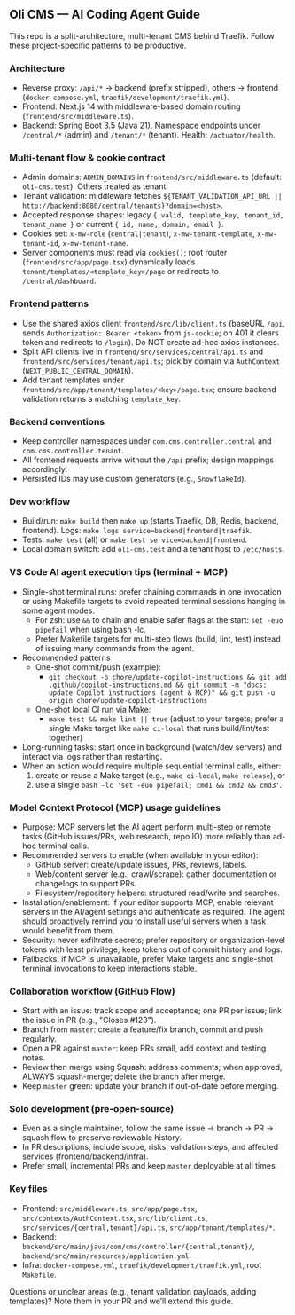 ## Oli CMS — AI Coding Agent Guide

This repo is a split-architecture, multi-tenant CMS behind Traefik. Follow these project-specific patterns to be productive.

### Architecture
- Reverse proxy: `/api/*` → backend (prefix stripped), others → frontend (`docker-compose.yml`, `traefik/development/traefik.yml`).
- Frontend: Next.js 14 with middleware-based domain routing (`frontend/src/middleware.ts`).
- Backend: Spring Boot 3.5 (Java 21). Namespace endpoints under `/central/*` (admin) and `/tenant/*` (tenant). Health: `/actuator/health`.

### Multi-tenant flow & cookie contract
- Admin domains: `ADMIN_DOMAINS` in `frontend/src/middleware.ts` (default: `oli-cms.test`). Others treated as tenant.
- Tenant validation: middleware fetches `${TENANT_VALIDATION_API_URL || http://backend:8080/central/tenants}?domain=<host>`.
- Accepted response shapes: legacy `{ valid, template_key, tenant_id, tenant_name }` or current `{ id, name, domain, email }`.
- Cookies set: `x-mw-role` (`central|tenant`), `x-mw-tenant-template`, `x-mw-tenant-id`, `x-mw-tenant-name`.
- Server components must read via `cookies()`; root router (`frontend/src/app/page.tsx`) dynamically loads `tenant/templates/<template_key>/page` or redirects to `/central/dashboard`.

### Frontend patterns
- Use the shared axios client `frontend/src/lib/client.ts` (baseURL `/api`, sends `Authorization: Bearer <token>` from `js-cookie`; on 401 it clears token and redirects to `/login`). Do NOT create ad-hoc axios instances.
- Split API clients live in `frontend/src/services/central/api.ts` and `frontend/src/services/tenant/api.ts`; pick by domain via `AuthContext` (`NEXT_PUBLIC_CENTRAL_DOMAIN`).
- Add tenant templates under `frontend/src/app/tenant/templates/<key>/page.tsx`; ensure backend validation returns a matching `template_key`.

### Backend conventions
- Keep controller namespaces under `com.cms.controller.central` and `com.cms.controller.tenant`.
- All frontend requests arrive without the `/api` prefix; design mappings accordingly.
- Persisted IDs may use custom generators (e.g., `SnowflakeId`).

### Dev workflow
- Build/run: `make build` then `make up` (starts Traefik, DB, Redis, backend, frontend). Logs: `make logs service=backend|frontend|traefik`.
- Tests: `make test` (all) or `make test service=backend|frontend`.
- Local domain switch: add `oli-cms.test` and a tenant host to `/etc/hosts`.

### VS Code AI agent execution tips (terminal + MCP)
- Single-shot terminal runs: prefer chaining commands in one invocation or using Makefile targets to avoid repeated terminal sessions hanging in some agent modes.
	- For zsh: use `&&` to chain and enable safer flags at the start: `set -euo pipefail` when using bash -lc.
	- Prefer Makefile targets for multi-step flows (build, lint, test) instead of issuing many commands from the agent.
- Recommended patterns
	- One-shot commit/push (example):
		- `git checkout -b chore/update-copilot-instructions && git add .github/copilot-instructions.md && git commit -m "docs: update Copilot instructions (agent & MCP)" && git push -u origin chore/update-copilot-instructions`
	- One-shot local CI run via Make:
		- `make test && make lint || true` (adjust to your targets; prefer a single Make target like `make ci-local` that runs build/lint/test together)
- Long-running tasks: start once in background (watch/dev servers) and interact via logs rather than restarting.
- When an action would require multiple sequential terminal calls, either:
	1) create or reuse a Make target (e.g., `make ci-local`, `make release`), or
	2) use a single `bash -lc 'set -euo pipefail; cmd1 && cmd2 && cmd3'`.

### Model Context Protocol (MCP) usage guidelines
- Purpose: MCP servers let the AI agent perform multi-step or remote tasks (GitHub issues/PRs, web research, repo IO) more reliably than ad-hoc terminal calls.
- Recommended servers to enable (when available in your editor):
	- GitHub server: create/update issues, PRs, reviews, labels.
	- Web/content server (e.g., crawl/scrape): gather documentation or changelogs to support PRs.
	- Filesystem/repository helpers: structured read/write and searches.
- Installation/enablement: if your editor supports MCP, enable relevant servers in the AI/agent settings and authenticate as required. The agent should proactively remind you to install useful servers when a task would benefit from them.
- Security: never exfiltrate secrets; prefer repository or organization-level tokens with least privilege; keep tokens out of commit history and logs.
- Fallbacks: if MCP is unavailable, prefer Make targets and single-shot terminal invocations to keep interactions stable.

### Collaboration workflow (GitHub Flow)
- Start with an issue: track scope and acceptance; one PR per issue; link the issue in PR (e.g., "Closes #123").
- Branch from `master`: create a feature/fix branch, commit and push regularly.
- Open a PR against `master`: keep PRs small, add context and testing notes.
- Review then merge using Squash: address comments; when approved, ALWAYS squash-merge; delete the branch after merge.
- Keep `master` green: update your branch if out-of-date before merging.

### Solo development (pre-open-source)
- Even as a single maintainer, follow the same issue → branch → PR → squash flow to preserve reviewable history.
- In PR descriptions, include scope, risks, validation steps, and affected services (frontend/backend/infra).
- Prefer small, incremental PRs and keep `master` deployable at all times.

### Key files
- Frontend: `src/middleware.ts`, `src/app/page.tsx`, `src/contexts/AuthContext.tsx`, `src/lib/client.ts`, `src/services/{central,tenant}/api.ts`, `src/app/tenant/templates/*`.
- Backend: `backend/src/main/java/com/cms/controller/{central,tenant}/`, `backend/src/main/resources/application.yml`.
- Infra: `docker-compose.yml`, `traefik/development/traefik.yml`, root `Makefile`.

Questions or unclear areas (e.g., tenant validation payloads, adding templates)? Note them in your PR and we’ll extend this guide.
